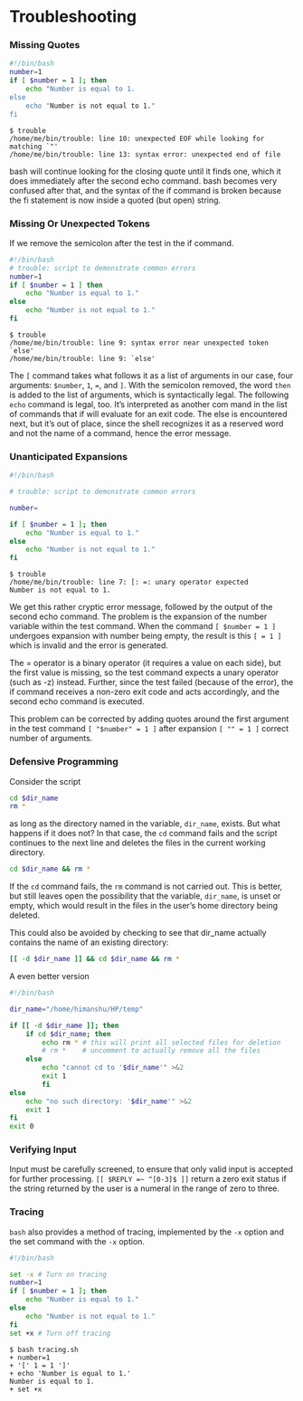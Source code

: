 # Troubleshooting

### Missing Quotes
```bash
#!/bin/bash
number=1
if [ $number = 1 ]; then
	echo "Number is equal to 1.
else
	echo "Number is not equal to 1."
fi
```
```
$ trouble
/home/me/bin/trouble: line 10: unexpected EOF while looking for
matching `"'
/home/me/bin/trouble: line 13: syntax error: unexpected end of file
```
bash will continue looking for the closing quote until it finds one, which it does immediately after the second echo command. bash becomes very confused after that, and the syntax of the if command is broken because the fi statement is now inside a quoted (but open) string.

### Missing Or Unexpected Tokens
If we remove the semicolon after the test in the if command.
```bash
#!/bin/bash
# trouble: script to demonstrate common errors
number=1
if [ $number = 1 ] then
	echo "Number is equal to 1."
else
	echo "Number is not equal to 1."
fi
```
```
$ trouble
/home/me/bin/trouble: line 9: syntax error near unexpected token
`else'
/home/me/bin/trouble: line 9: `else'
```
The `[` command takes what follows it as a list of arguments in our case, four arguments: `$number`, `1`, `=`, and `]`. With the semicolon removed, the word `then` is added to the list of arguments, which is syntactically legal. The following `echo` command is legal, too. It’s interpreted as another com
mand in the list of commands that if will evaluate for an exit code. The else is encountered next, but it’s out of place, since the shell recognizes it as a reserved word and not the name of a command, hence the error message.

### Unanticipated Expansions
```bash
#!/bin/bash

# trouble: script to demonstrate common errors

number=

if [ $number = 1 ]; then
	echo "Number is equal to 1."
else
	echo "Number is not equal to 1."
fi
```
```
$ trouble
/home/me/bin/trouble: line 7: [: =: unary operator expected
Number is not equal to 1.
```
We get this rather cryptic error message, followed by the output of the second echo command. The problem is the expansion of the number variable within the test command. When the command `[ $number = 1 ]`
undergoes expansion with number being empty, the result is this `[ = 1 ]` which is invalid and the error is generated.

The = operator is a binary operator (it requires a value on each side), but the first value is missing, so the test command expects a unary operator (such as -z) instead. Further, since the test failed (because of the error), the if command receives a non-zero exit code and acts accordingly, and the second
echo command is executed.

This problem can be corrected by adding quotes around the first argument in the test
command `[ "$number" = 1 ]` after expansion `[ "" = 1 ]` correct number of arguments.

### Defensive Programming
Consider the script
```bash
cd $dir_name
rm *
```
as long as the directory named in the variable, `dir_name`, exists. But what happens if it does not? In that case, the `cd` command fails and the script continues to the next line and deletes the files in the current working directory.
```bash
cd $dir_name && rm *
```
If the `cd` command fails, the `rm` command is not carried out.
This is better, but still leaves open the possibility that the variable, `dir_name`, is unset or empty, which would result in the files in the user’s home directory being deleted.

This could also be avoided by checking to see that dir_name actually contains the name of an existing directory:
```bash
[[ -d $dir_name ]] && cd $dir_name && rm *
```

A even better version
```bash
#!/bin/bash

dir_name="/home/himanshu/HP/temp"

if [[ -d $dir_name ]]; then
	if cd $dir_name; then
		echo rm * # this will print all selected files for deletion
		# rm *	  # uncomment to actually remove all the files
	else
		echo "cannot cd to '$dir_name'" >&2
		exit 1
		fi
else
	echo "no such directory: '$dir_name'" >&2
	exit 1
fi
exit 0
```

### Verifying Input
Input must be carefully screened, to ensure that only valid input is accepted for further processing.
`[[ $REPLY =~ ^[0-3]$ ]]`
return a zero exit status if the string returned by the user is a numeral in the range of zero to three.

### Tracing
`bash` also provides a method of tracing, implemented by the `-x` option and the set command with the `-x` option.
```bash
#!/bin/bash

set -x # Turn on tracing
number=1
if [ $number = 1 ]; then
	echo "Number is equal to 1."
else
	echo "Number is not equal to 1."
fi
set +x # Turn off tracing
```
```
$ bash tracing.sh 
+ number=1
+ '[' 1 = 1 ']'
+ echo 'Number is equal to 1.'
Number is equal to 1.
+ set +x
```
